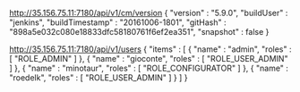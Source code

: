 http://35.156.75.11:7180/api/v1/cm/version
{
  "version" : "5.9.0",
  "buildUser" : "jenkins",
  "buildTimestamp" : "20161006-1801",
  "gitHash" : "898a5e032c080e18833dfc58180761f6ef2ea351",
  "snapshot" : false
}

http://35.156.75.11:7180/api/v1/users
{
  "items" : [ {
    "name" : "admin",
    "roles" : [ "ROLE_ADMIN" ]
  }, {
    "name" : "gioconte",
    "roles" : [ "ROLE_USER_ADMIN" ]
  }, {
    "name" : "minotaur",
    "roles" : [ "ROLE_CONFIGURATOR" ]
  }, {
    "name" : "roedelk",
    "roles" : [ "ROLE_USER_ADMIN" ]
  } ]
}